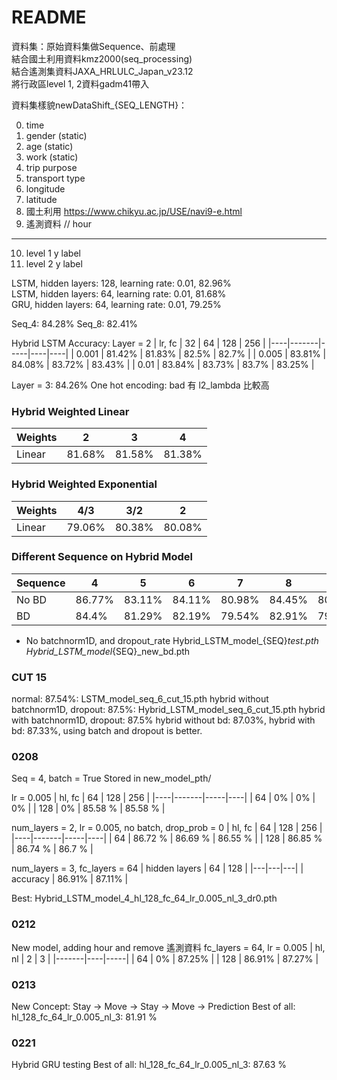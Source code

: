 # README

資料集：原始資料集做Sequence、前處理<br>
結合國土利用資料kmz2000(seq_processing)<br>
結合遙測集資料JAXA_HRLULC_Japan_v23.12<br>
將行政區level 1, 2資料gadm41帶入<br>

資料集樣貌newDataShift_{SEQ_LENGTH}：<br>

0. time
1. gender (static)
2. age (static)
3. work (static)
4. trip purpose
5. transport type
6. longitude
7. latitude
8. 國土利用 https://www.chikyu.ac.jp/USE/navi9-e.html
9.  遙測資料 // hour
---------------------
10. level 1 y label
11. level 2 y label


LSTM, hidden layers: 128, learning rate: 0.01, 82.96% <br>
LSTM, hidden layers: 64, learning rate: 0.01, 81.68% <br>
GRU, hidden layers: 64, learning rate: 0.01, 79.25% <br>

Seq_4: 84.28%
Seq_8: 82.41%

Hybrid LSTM Accuracy: Layer = 2
| lr, fc | 32 | 64 | 128 | 256 |
|----|-------|-----|----|----|
| 0.001 | 81.42% | 81.83% | 82.5% | 82.7% |
| 0.005 | 83.81% | 84.08% | 83.72% | 83.43% |
| 0.01 | 83.84% | 83.73% | 83.7% | 83.25% |

Layer = 3: 84.26%
One hot encoding: bad
有 l2_lambda 比較高


### Hybrid Weighted Linear
| Weights | 2 | 3 | 4 |
|----|----|----|----|
| Linear | 81.68% | 81.58% | 81.38% |


### Hybrid Weighted Exponential
| Weights | 4/3 | 3/2 | 2 |
|----|----|----|----|
| Linear | 79.06% | 80.38% | 80.08% |


### Different Sequence on Hybrid Model
| Sequence | 4 | 5 | 6 | 7 | 8 | 9 |
| ----- | ----- |  ----- |  ----- |  ----- |  ----- |  ----- | 
| No BD | 86.77% | 83.11% | 84.11% | 80.98% | 84.45% | 80.58% |
| BD | 84.4% | 81.29% | 82.19% | 79.54% | 82.91% | 79.79% |
* No batchnorm1D, and dropout_rate
Hybrid_LSTM_model_{SEQ}_test.pth
Hybrid_LSTM_model_{SEQ}_new_bd.pth


### CUT 15
normal: 87.54%: LSTM_model_seq_6_cut_15.pth
hybrid without batchnorm1D, dropout: 87.5%: Hybrid_LSTM_model_seq_6_cut_15.pth
hybrid with batchnorm1D, dropout: 87.5%
hybrid without bd: 87.03%, hybrid with bd: 87.33%, using batch and dropout is better.


### 0208
Seq = 4, batch = True
Stored in new_model_pth/

lr = 0.005
| hl, fc | 64 | 128 | 256 |
|----|-------|-----|----|
| 64 | 0% | 0% | 0% | 
| 128 | 0% | 85.58 % | 85.58 % | 


num_layers = 2, lr = 0.005, no batch, drop_prob = 0
| hl, fc | 64 | 128 | 256 |
|----|-------|-----|----|
| 64 | 86.72 % | 86.69 % | 86.55 % |
| 128 | 86.85 % | 86.74 % | 86.7 % | 

num_layers = 3, fc_layers = 64
| hidden layers | 64 | 128 |
|---|---|---|
| accuracy | 86.91% | 87.11% |

Best: Hybrid_LSTM_model_4_hl_128_fc_64_lr_0.005_nl_3_dr0.pth


### 0212
New model, adding hour and remove 遙測資料
fc_layers = 64, lr = 0.005
| hl, nl | 2 | 3 |
|-------|----|-----|
| 64 | 0% | 87.25% |
| 128 | 86.91% | 87.27% |


### 0213
New Concept: Stay -> Move -> Stay -> Move -> Prediction
Best of all: hl_128_fc_64_lr_0.005_nl_3: 81.91 %


### 0221
Hybrid GRU testing
Best of all: hl_128_fc_64_lr_0.005_nl_3: 87.63 %